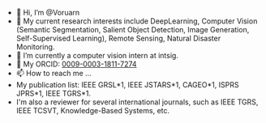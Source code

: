 - 👋 Hi, I’m @Voruarn
- 👀 My current research interests include DeepLearning, Computer Vision (Semantic Segmentation, Salient Object Detection, Image Generation, Self-Supervised Learning), Remote Sensing, Natural Disaster Monitoring.
- 🌱 I’m currently a computer vision intern at intsig.
- 💞️ My ORCID: [0009-0003-1811-7274](https://orcid.org/0009-0003-1811-7274)
- 📫 How to reach me ...
- My publication list: IEEE GRSL\*1, IEEE JSTARS\*1, CAGEO\*1, ISPRS JPRS\*1, IEEE TGRS\*1.
- I'm also a reviewer for several international journals, such as IEEE TGRS, IEEE TCSVT, Knowledge-Based Systems, etc.

<!---
Voruarn/Voruarn is a ✨ special ✨ repository because its `README.md` (this file) appears on your GitHub profile.
You can click the Preview link to take a look at your changes.
--->
